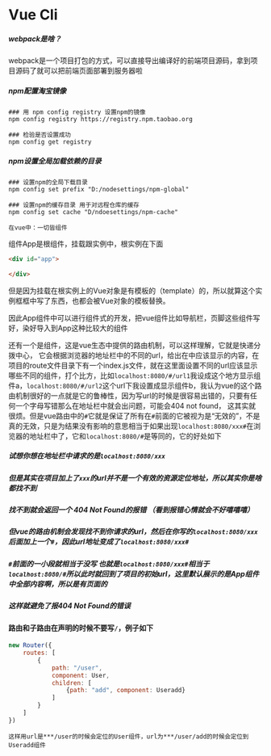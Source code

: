 # Vue Cli

##### webpack是啥？

webpack是一个项目打包的方式，可以直接导出编译好的前端项目源码，拿到项目源码了就可以把前端页面部署到服务器啦



##### npm配置淘宝镜像

```makedown
### 用 npm config registry 设置npm的镜像
npm config registry https://registry.npm.taobao.org

### 检验是否设置成功
npm config get registry 
```



##### npm设置全局加载依赖的目录

```makedown
### 设置npm的全局下载目录
npm config set prefix "D:/nodesettings/npm-global"

### 设置npm的缓存目录 用于对远程仓库的缓存
npm config set cache "D/ndoesettings/npm-cache"
```



`在vue中：一切皆组件`

组件App是根组件，挂载跟实例中，根实例在下面

```html
<div id="app">
    
</div>
```

但是因为挂载在根实例上的Vue对象是有模板的（template）的，所以就算这个实例框框中写了东西，也都会被Vue对象的模板替换。



因此App组件中可以进行组件式的开发，把vue组件比如导航栏，页脚这些组件写好，染好导入到App这种比较大的组件

还有一个是组件<router-view>，这是vue生态中提供的路由机制，可以这样理解，它就是快递分拨中心， 它会根据浏览器的地址栏中的不同的url，给出在<router-view>中应该显示的内容，在项目的route文件目录下有一个index.js文件，就在这里面设置不同的url应该显示哪些不同的组件，打个比方，比如`localhost:8080/#/url1`我设成<router-view>这个地方显示组件a，`localhost:8080/#/url2`这个url下我设置成显示组件b，我认为vue的这个路由机制很好的一点就是它的鲁棒性，因为写url的时候是很容易出错的，只要有任何一个字母写错那么在地址栏中就会出问题，可能会404 not found， 这其实就很烦。但是vue路由中的`#`它就是保证了所有在`#`前面的它被视为是“无效的”，不是真的无效，只是为结果没有影响的意思相当于如果出现`localhost:8080/xxx#`在浏览器的地址栏中了，它和`localhost:8080/#`是等同的，它的好处如下

##### 试想你想在地址栏中请求的是`localhost:8080/xxx`

##### 但是其实在项目加上了`xxx`的url并不是一个有效的资源定位地址，所以其实你是啥都找不到

##### 找不到就会返回一个 404 Not Found的报错 （看到报错心情就会不好嘻嘻嘻）

##### 但vue的路由机制会发现找不到你请求的url，然后在你写的`localhost:8080/xxx`后面加上一个`#`，因此url地址变成了`localhost:8080/xxx#` 

##### `#`前面的一小段就相当于没写 也就是`localhost:8080/xxx#`相当于`localhost:8080/#`所以此时就回到了项目的初始url，这里默认展示的是App组件中全部内容啊，所以是有页面的

##### 这样就避免了报404 Not Found的错误



#### 路由和子路由在声明的时候不要写`/`，例子如下

```javascript
new Router({
    routes: [
        {
            path: "/user", 
        	component: User,
            children: [
                {path: "add", component: Useradd}
            ]
        }
    ]
})
```

`这样用url是***/user的时候会定位的User组件，url为***/user/add的时候会定位到Useradd组件`

